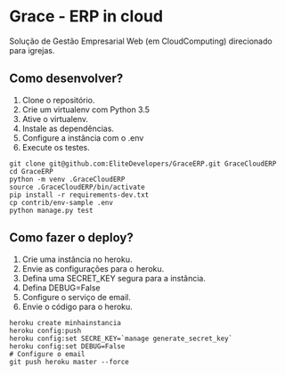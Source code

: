 # Grace - ERP in cloud

Solução de Gestão Empresarial Web (em CloudComputing) direcionado para igrejas.

## Como desenvolver?

1. Clone o repositório.
2. Crie um virtualenv com Python 3.5
3. Ative o virtualenv.
4. Instale as dependências.
5. Configure a instância com o .env
6. Execute os testes.

```console
git clone git@github.com:EliteDevelopers/GraceERP.git GraceCloudERP
cd GraceERP
python -m venv .GraceCloudERP
source .GraceCloudERP/bin/activate
pip install -r requirements-dev.txt
cp contrib/env-sample .env
python manage.py test
```

## Como fazer o deploy?

1. Crie uma instância no heroku.
2. Envie as configurações para o heroku.
3. Defina uma SECRET_KEY segura para a instância.
4. Defina DEBUG=False
5. Configure o serviço de email.
6. Envie o código para o heroku.

```console
heroku create minhainstancia
heroku config:push
heroku config:set SECRE_KEY=`manage generate_secret_key`
heroku config:set DEBUG=False
# Configure o email
git push heroku master --force
```